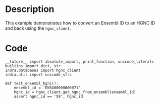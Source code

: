 # Description
This example demonstrates how to convert an Ensembl ID to an HGNC ID and back using the `hgnc_client`.

# Code
```
__future__ import absolute_import, print_function, unicode_literals
builtins import dict, str
indra.databases import hgnc_client
indra.util import unicode_strs

def test_ensembl_hgnc():
    ensembl_id = 'ENSG00000006071'
    hgnc_id = hgnc_client.get_hgnc_from_ensembl(ensembl_id)
    assert hgnc_id == '59', hgnc_id

```
